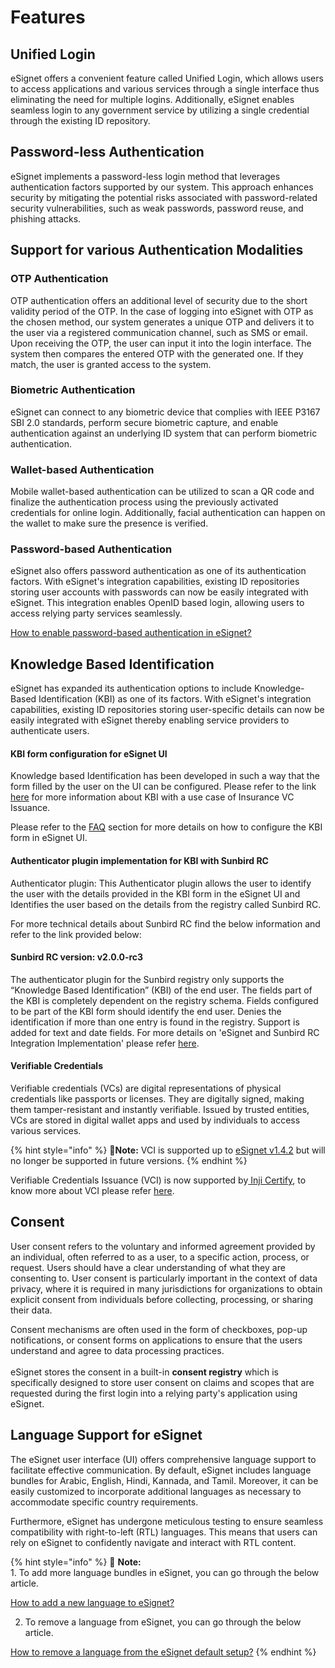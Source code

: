 # Features

## Unified Login

eSignet offers a convenient feature called Unified Login, which allows users to access applications and various services through a single interface thus eliminating the need for multiple logins. Additionally, eSignet enables seamless login to any government service by utilizing a single credential through the existing ID repository.

## Password-less Authentication

eSignet implements a password-less login method that leverages authentication factors supported by our system. This approach enhances security by mitigating the potential risks associated with password-related security vulnerabilities, such as weak passwords, password reuse, and phishing attacks.

## Support for various Authentication Modalities

### OTP Authentication

OTP authentication offers an additional level of security due to the short validity period of the OTP. In the case of logging into eSignet with OTP as the chosen method, our system generates a unique OTP and delivers it to the user via a registered communication channel, such as SMS or email. Upon receiving the OTP, the user can input it into the login interface. The system then compares the entered OTP with the generated one. If they match, the user is granted access to the system.

### Biometric Authentication

eSignet can connect to any biometric device that complies with IEEE P3167 SBI 2.0 standards, perform secure biometric capture, and enable authentication against an underlying ID system that can perform biometric authentication.

### Wallet-based Authentication

Mobile wallet-based authentication can be utilized to scan a QR code and finalize the authentication process using the previously activated credentials for online login. Additionally, facial authentication can happen on the wallet to make sure the presence is verified.

### Password-based Authentication

eSignet also offers password authentication as one of its authentication factors. With eSignet's integration capabilities, existing ID repositories storing user accounts with passwords can now be easily integrated with eSignet. This integration enables OpenID based login, allowing users to access relying party services seamlessly.

[How to enable password-based authentication in eSignet?](../../faq/#how-to-configure-password-authentication-in-esignet)

## Knowledge Based Identification

eSignet has expanded its authentication options to include Knowledge-Based Identification (KBI) as one of its factors. With eSignet's integration capabilities, existing ID repositories storing user-specific details can now be easily integrated with eSignet thereby enabling service providers to authenticate users.

#### KBI form configuration for eSignet UI

Knowledge based Identification has been developed in such a way that the form filled by the user on the UI can be configured. Please refer to the link [here](https://docs.esignet.io/end-user-guide/knowledge-based-authentication) for more information about KBI with a use case of Insurance VC Issuance.

Please refer to the [FAQ](../../faq/#how-to-configure-kbi-form-in-esignet-ui) section for more details on how to configure the KBI form in eSignet UI.

#### Authenticator plugin implementation for KBI with Sunbird RC

Authenticator plugin: This Authenticator plugin allows the user to identify the user with the details provided in the KBI form in the eSignet UI and Identifies the user based on the details from the registry called Sunbird RC.

For more technical details about Sunbird  RC find the below information and refer to the link provided below:

#### **Sunbird RC version:** v2.0.0-rc3

The authenticator plugin for the Sunbird registry only supports the “Knowledge Based Identification” (KBI) of the end user. The fields part of the KBI is completely dependent on the registry schema. Fields configured to be part of the KBI form should identify the end user. Denies the identification if more than one entry is found in the registry. Support is added for text and date fields. For more details on 'eSignet and Sunbird RC Integration Implementation' please refer [here](https://github.com/mosip/digital-credential-plugins/blob/master/sunbird-rc-esignet-integration-impl/README.md).&#x20;

#### Verifiable Credentials&#x20;

Verifiable credentials (VCs) are digital representations of physical credentials like passports or licenses. They are digitally signed, making them tamper-resistant and instantly verifiable. Issued by trusted entities, VCs are stored in digital wallet apps and used by individuals to access various services.

{% hint style="info" %}
📝**Note:** VCI is supported up to [eSignet v1.4.2](https://docs.esignet.io/versions/v1.4.2) but will no longer be supported in future versions.
{% endhint %}

Verifiable Credentials Issuance (VCI) is now supported by[ Inji Certify](https://docs.mosip.io/inji/inji-certify/overview), to know more about VCI please refer [here](https://docs.mosip.io/inji/inji-certify/overview#verifiable-credentials-issuance-through-inji-certify).

## Consent

User consent refers to the voluntary and informed agreement provided by an individual, often referred to as a user, to a specific action, process, or request. Users should have a clear understanding of what they are consenting to. User consent is particularly important in the context of data privacy, where it is required in many jurisdictions for organizations to obtain explicit consent from individuals before collecting, processing, or sharing their data.

Consent mechanisms are often used in the form of checkboxes, pop-up notifications, or consent forms on applications to ensure that the users understand and agree to data processing practices.\
\
eSignet stores the consent in a built-in **consent registry** which is specifically designed to store user consent on claims and scopes that are requested during the first login into a relying party's application using eSignet.

## Language Support for eSignet

The eSignet user interface (UI) offers comprehensive language support to facilitate effective communication. By default, eSignet includes language bundles for Arabic, English, Hindi, Kannada, and Tamil. Moreover, it can be easily customized to incorporate additional languages as necessary to accommodate specific country requirements.

Furthermore, eSignet has undergone meticulous testing to ensure seamless compatibility with right-to-left (RTL) languages. This means that users can rely on eSignet to confidently navigate and interact with RTL content.

{% hint style="info" %}
📝 **Note:** \
1\. To add more language bundles in eSignet, you can go through the below article.

[How to add a new language to eSignet?](https://docs.esignet.io/faq#how-to-add-a-new-language-in-esignet)

2. To remove a language from eSignet, you can go through the below article.

[How to remove a language from the eSignet default setup?](../../faq/#how-to-remove-a-language-from-the-esignet-default-setup)
{% endhint %}

